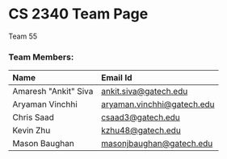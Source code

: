
# CS 2340 Team Page

Team 55

### Team Members:

|Name | Email Id|
:-----|:--------|
|Amaresh "Ankit" Siva | ankit.siva@gatech.edu|
|Aryaman Vinchhi | aryaman.vinchhi@gatech.edu|
|Chris Saad | csaad3@gatech.edu|
|Kevin Zhu | kzhu48@gatech.edu|
|Mason Baughan | masonjbaughan@gatech.edu|
